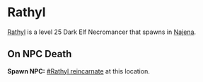 # Rathyl



[Rathyl](/npc/44055) is a level 25 Dark Elf Necromancer that spawns in [Najena](/zone/44).



## On NPC Death

**Spawn NPC:**  [\#Rathyl reincarnate](/npc/44104) at this location.
